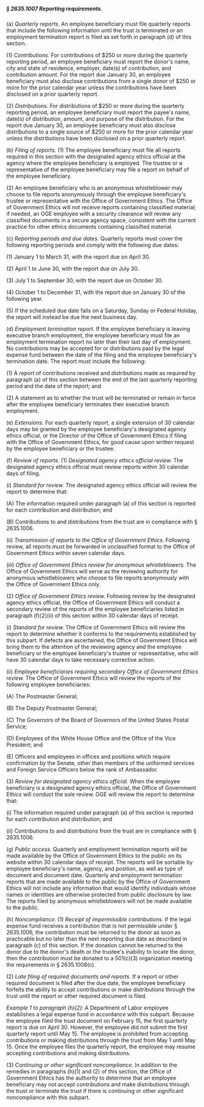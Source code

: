 ##### § 2635.1007 Reporting requirements. #####

(a) *Quarterly reports.* An employee beneficiary must file quarterly reports that include the following information until the trust is terminated or an employment termination report is filed as set forth in paragraph (d) of this section.

(1) *Contributions.* For contributions of $250 or more during the quarterly reporting period, an employee beneficiary must report the donor's name, city and state of residence, employer, date(s) of contribution, and contribution amount. For the report due January 30, an employee beneficiary must also disclose contributions from a single donor of $250 or more for the prior calendar year unless the contributions have been disclosed on a prior quarterly report.

(2) *Distributions.* For distributions of $250 or more during the quarterly reporting period, an employee beneficiary must report the payee's name, date(s) of distribution, amount, and purpose of the distribution. For the report due January 30, an employee beneficiary must also disclose distributions to a single source of $250 or more for the prior calendar year unless the distributions have been disclosed on a prior quarterly report.

(b) *Filing of reports.* (1) The employee beneficiary must file all reports required in this section with the designated agency ethics official at the agency where the employee beneficiary is employed. The trustee or a representative of the employee beneficiary may file a report on behalf of the employee beneficiary.

(2) An employee beneficiary who is an anonymous whistleblower may choose to file reports anonymously through the employee beneficiary's trustee or representative with the Office of Government Ethics. The Office of Government Ethics will not receive reports containing classified material; if needed, an OGE employee with a security clearance will review any classified documents in a secure agency space, consistent with the current practice for other ethics documents containing classified material.

(c) *Reporting periods and due dates.* Quarterly reports must cover the following reporting periods and comply with the following due dates:

(1) January 1 to March 31, with the report due on April 30.

(2) April 1 to June 30, with the report due on July 30.

(3) July 1 to September 30, with the report due on October 30.

(4) October 1 to December 31, with the report due on January 30 of the following year.

(5) If the scheduled due date falls on a Saturday, Sunday or Federal Holiday, the report will instead be due the next business day.

(d) *Employment termination report.* If the employee beneficiary is leaving executive branch employment, the employee beneficiary must file an employment termination report no later than their last day of employment. No contributions may be accepted for or distributions paid by the legal expense fund between the date of the filing and the employee beneficiary's termination date. The report must include the following:

(1) A report of contributions received and distributions made as required by paragraph (a) of this section between the end of the last quarterly reporting period and the date of the report; and

(2) A statement as to whether the trust will be terminated or remain in force after the employee beneficiary terminates their executive branch employment.

(e) *Extensions.* For each quarterly report, a single extension of 30 calendar days may be granted by the employee beneficiary's designated agency ethics official, or the Director of the Office of Government Ethics if filing with the Office of Government Ethics, for good cause upon written request by the employee beneficiary or the trustee.

(f) *Review of reports.* (1) *Designated agency ethics official review.* The designated agency ethics official must review reports within 30 calendar days of filing.

(i) *Standard for review.* The designated agency ethics official will review the report to determine that:

(A) The information required under paragraph (a) of this section is reported for each contribution and distribution; and

(B) Contributions to and distributions from the trust are in compliance with § 2635.1006.

(ii) *Transmission of reports to the Office of Government Ethics.* Following review, all reports must be forwarded in unclassified format to the Office of Government Ethics within seven calendar days.

(iii) *Office of Government Ethics review for anonymous whistleblowers.* The Office of Government Ethics will serve as the reviewing authority for anonymous whistleblowers who choose to file reports anonymously with the Office of Government Ethics only.

(2) *Office of Government Ethics review.* Following review by the designated agency ethics official, the Office of Government Ethics will conduct a secondary review of the reports of the employee beneficiaries listed in paragraph (f)(2)(ii) of this section within 30 calendar days of receipt.

(i) *Standard for review.* The Office of Government Ethics will review the report to determine whether it conforms to the requirements established by this subpart. If defects are ascertained, the Office of Government Ethics will bring them to the attention of the reviewing agency and the employee beneficiary or the employee beneficiary's trustee or representative, who will have 30 calendar days to take necessary corrective action.

(ii) *Employee beneficiaries requiring secondary Office of Government Ethics review.* The Office of Government Ethics will review the reports of the following employee beneficiaries:

(A) The Postmaster General;

(B) The Deputy Postmaster General;

(C) The Governors of the Board of Governors of the United States Postal Service;

(D) Employees of the White House Office and the Office of the Vice President; and

(E) Officers and employees in offices and positions which require confirmation by the Senate, other than members of the uniformed services and Foreign Service Officers below the rank of Ambassador.

(3) *Review for designated agency ethics official.* When the employee beneficiary is a designated agency ethics official, the Office of Government Ethics will conduct the sole review. OGE will review the report to determine that:

(i) The information required under paragraph (a) of this section is reported for each contribution and distribution; and

(ii) Contributions to and distributions from the trust are in compliance with § 2635.1006.

(g) *Public access.* Quarterly and employment termination reports will be made available by the Office of Government Ethics to the public on its website within 30 calendar days of receipt. The reports will be sortable by employee beneficiary's name, agency, and position, as well as type of document and document date. Quarterly and employment termination reports that are made available to the public by the Office of Government Ethics will not include any information that would identify individuals whose names or identities are otherwise protected from public disclosure by law. The reports filed by anonymous whistleblowers will not be made available to the public.

(h) *Noncompliance.* (1) *Receipt of impermissible contributions.* If the legal expense fund receives a contribution that is not permissible under § 2635.1006, the contribution must be returned to the donor as soon as practicable but no later than the next reporting due date as described in paragraph (c) of this section. If the donation cannot be returned to the donor due to the donor's death or the trustee's inability to locate the donor, then the contribution must be donated to a 501(c)(3) organization meeting the requirements in § 2635.1008(c).

(2) *Late filing of required documents and reports.* If a report or other required document is filed after the due date, the employee beneficiary forfeits the ability to accept contributions or make distributions through the trust until the report or other required document is filed.

*Example 1 to paragraph (h)(2):* A Department of Labor employee establishes a legal expense fund in accordance with this subpart. Because the employee filed the trust document on February 15, the first quarterly report is due on April 30. However, the employee did not submit the first quarterly report until May 15. The employee is prohibited from accepting contributions or making distributions through the trust from May 1 until May 15. Once the employee files the quarterly report, the employee may resume accepting contributions and making distributions.

(3) *Continuing or other significant noncompliance.* In addition to the remedies in paragraphs (h)(1) and (2) of this section, the Office of Government Ethics has the authority to determine that an employee beneficiary may not accept contributions and make distributions through the trust or terminate the trust if there is continuing or other significant noncompliance with this subpart.